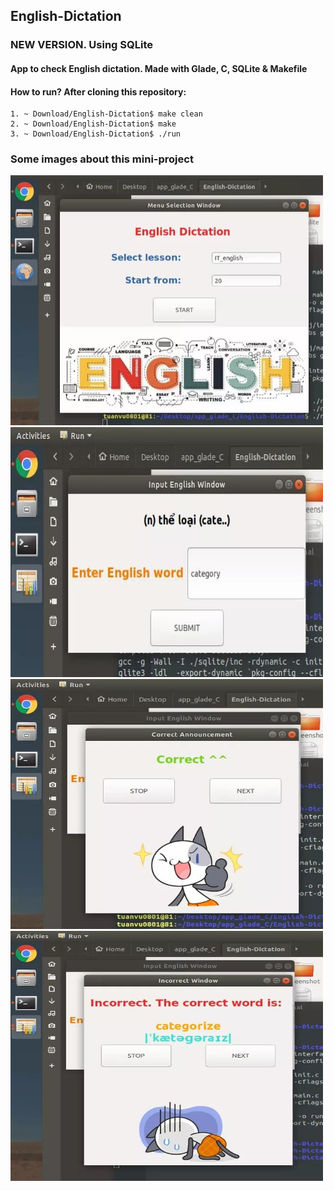 ## English-Dictation
### NEW VERSION. Using SQLite

#### App to check English dictation. Made with Glade, C, SQLite &amp; Makefile 

#### How to run? After cloning this repository: 
```
1. ~ Download/English-Dictation$ make clean
2. ~ Download/English-Dictation$ make 
3. ~ Download/English-Dictation$ ./run
```
### Some images about this mini-project

<p float="left">
  <img src="https://github.com/tuanvu0801junda/English-Dictation/blob/master/screenshot/main.jpg" width="500" height="400"/>

  <img src="https://github.com/tuanvu0801junda/English-Dictation/blob/master/screenshot/input.jpg" width="500" height="400"/>

  <img src="https://github.com/tuanvu0801junda/English-Dictation/blob/master/screenshot/correct.jpg" width="500" height="400"/>

  <img src="https://github.com/tuanvu0801junda/English-Dictation/blob/master/screenshot/wrong.jpg" width="500" height="400"/>
</p>

